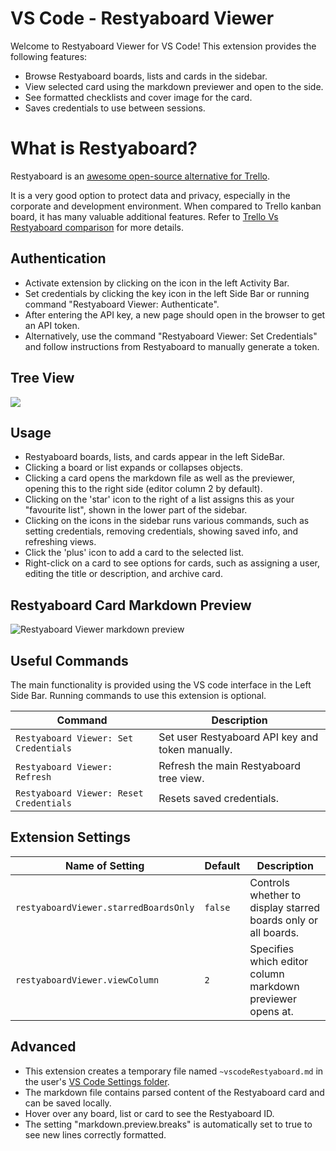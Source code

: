 # VS Code - Restyaboard Viewer

Welcome to Restyaboard Viewer for VS Code! This extension provides the following features:

- Browse Restyaboard boards, lists and cards in the sidebar.
- View selected card using the markdown previewer and open to the side.
- See formatted checklists and cover image for the card.
- Saves credentials to use between sessions.

# What is Restyaboard?

Restyaboard is an [awesome open-source alternative for Trello](http://restya.com/).

It is a very good option to protect data and privacy, especially in the corporate and development environment. When compared to Trello kanban board, it has many valuable additional features. Refer to [Trello Vs Restyaboard comparison](https://restya.com/board/trello-alternative-free-open-source) for more details.

## Authentication

- Activate extension by clicking on the icon in the left Activity Bar.
- Set credentials by clicking the key icon in the left Side Bar or running command "Restyaboard Viewer: Authenticate".
- After entering the API key, a new page should open in the browser to get an API token.
- Alternatively, use the command "Restyaboard Viewer: Set Credentials" and follow instructions from Restyaboard to manually generate a token.

## Tree View

<img src="https://raw.githubusercontent.com/zyndaateam/vscode-restyaboard-viewer/master/images/readme/main-tree-view-markup.png">

## Usage

- Restyaboard boards, lists, and cards appear in the left SideBar.
- Clicking a board or list expands or collapses objects.
- Clicking a card opens the markdown file as well as the previewer, opening this to the right side (editor column 2 by default).
- Clicking on the 'star' icon to the right of a list assigns this as your "favourite list", shown in the lower part of the sidebar.
- Clicking on the icons in the sidebar runs various commands, such as setting credentials, removing credentials, showing saved info, and refreshing views.
- Click the 'plus' icon to add a card to the selected list.
- Right-click on a card to see options for cards, such as assigning a user, editing the title or description, and archive card.

## Restyaboard Card Markdown Preview

<img src="https://raw.githubusercontent.com/zyndaateam/vscode-restyaboard-viewer/master/images/readme/screenshot1v2-markdown-preview.png" alt="Restyaboard Viewer markdown preview">

## Useful Commands

The main functionality is provided using the VS code interface in the Left Side Bar. Running commands to use this extension is optional.

Command | Description
--- | ---
```Restyaboard Viewer: Set Credentials``` | Set user Restyaboard API key and token manually.
```Restyaboard Viewer: Refresh``` | Refresh the main Restyaboard tree view.
```Restyaboard Viewer: Reset Credentials``` | Resets saved credentials.

## Extension Settings

Name of Setting | Default | Description
--- | --- | ---
```restyaboardViewer.starredBoardsOnly``` | ```false``` | Controls whether to display starred boards only or all boards.
```restyaboardViewer.viewColumn``` | ```2``` | Specifies which editor column markdown previewer opens at.

## Advanced

- This extension creates a temporary file named `~vscodeRestyaboard.md` in the user's [VS Code Settings folder](https://code.visualstudio.com/docs/getstarted/settings#_settings-file-locations).
- The markdown file contains parsed content of the Restyaboard card and can be saved locally.
- Hover over any board, list or card to see the Restyaboard ID.
- The setting "markdown.preview.breaks" is automatically set to true to see new lines correctly formatted.
